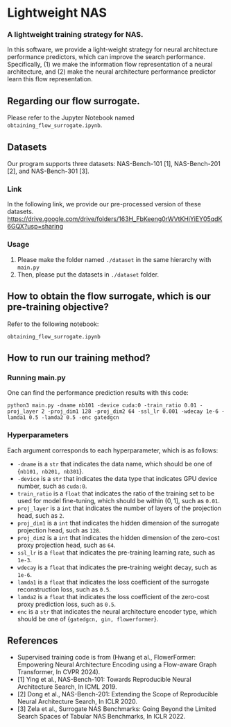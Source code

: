 # Lightweight NAS
### A lightweight training strategy for NAS. 

In this software, we provide a light-weight strategy for neural architecture performance predictors, 
which can improve the search performance.
Specifically, (1) we make the information flow representation of a neural architecture, and (2) make the neural architecture performance predictor learn this flow representation.

## Regarding our flow surrogate.

Please refer to the Jupyter Notebook named ```obtaining_flow_surrogate.ipynb```.

## Datasets

Our program supports three datasets: NAS-Bench-101 [1], NAS-Bench-201 [2], and NAS-Bench-301 [3].

### Link
In the following link, we provide our pre-processed version of these datasets.
https://drive.google.com/drive/folders/163H_FbKeeng0rWVtKHiYiEY05qdK6GQX?usp=sharing

### Usage
1. Please make the folder named ```./dataset``` in the same hierarchy with ```main.py```
2. Then, please put the datasets in ```./dataset``` folder.

## How to obtain the flow surrogate, which is our pre-training objective?

Refer to the following notebook:
```
obtaining_flow_surrogate.ipynb
```

## How to run our training method?

### Running main.py

One can find the performance prediction results with this code:
```
python3 main.py -dname nb101 -device cuda:0 -train_ratio 0.01 -proj_layer 2 -proj_dim1 128 -proj_dim2 64 -ssl_lr 0.001 -wdecay 1e-6 -lamda1 0.5 -lamda2 0.5 -enc gatedgcn
```

### Hyperparameters

Each argument corresponds to each hyperparameter, which is as follows:
- ```-dname``` is a ```str``` that indicates the data name, which should be one of {```nb101, nb201, nb301```}.
- ```-device``` is a ```str``` that indicates the data type that indicates GPU device number, such as ```cuda:0```.
- ```train_ratio``` is a ```float``` that indicates the ratio of the training set to be used for model fine-tuning, which should be within $(0,1]$, such as ```0.01```.
- ```proj_layer``` is a ```int``` that indicates the number of layers of the projection head, such as ```2```.
- ```proj_dim1``` is a ```int``` that indicates the hidden dimension of the surrogate projection head, such as ```128```.
- ```proj_dim2``` is a ```int``` that indicates the hidden dimension of the zero-cost proxy projection head, such as ```64```.
- ```ssl_lr``` is a ```float``` that indicates the pre-training learning rate, such as ```1e-3```.
- ```wdecay``` is a ```float``` that indicates the pre-training weight decay, such as ```1e-6```.
- ```lamda1``` is a ```float``` that indicates the loss coefficient of the surrogate reconstruction loss, such as ```0.5```.
- ```lamda2``` is a ```float``` that indicates the loss coefficient of the zero-cost proxy prediction loss, such as ```0.5```.
- ```enc``` is a ```str``` that indicates the neural architecture encoder type, which should be one of {```gatedgcn, gin, flowerformer```}.

## References
- Supervised training code is from (Hwang et al., FlowerFormer: Empowering Neural Architecture Encoding using a Flow-aware Graph Transformer, In CVPR 2024).
- [1] Ying et al., NAS-Bench-101: Towards Reproducible Neural Architecture Search, In ICML 2019.
- [2] Dong et al., NAS-Bench-201: Extending the Scope of Reproducible Neural Architecture Search, In ICLR 2020.
- [3] Zela et al., Surrogate NAS Benchmarks: Going Beyond the Limited Search Spaces of Tabular NAS Benchmarks, In ICLR 2022.
